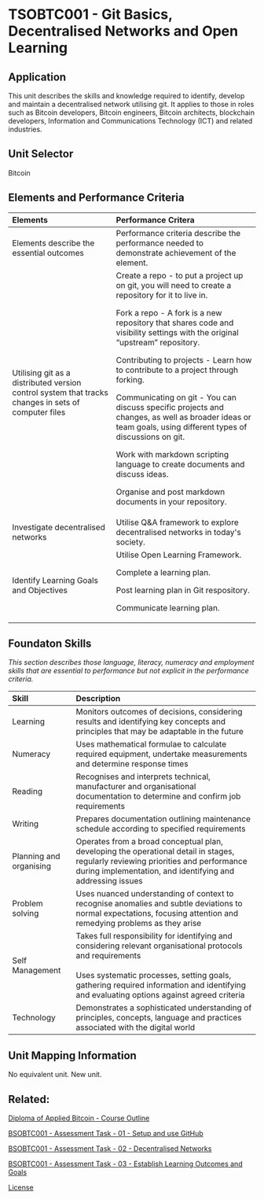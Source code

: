 # TSOBTC001 - Git Basics, Decentralised Networks and Open Learning

## Application
This unit describes the skills and knowledge required to identify, develop and maintain a decentralised network utilising git.
It applies to those in roles such as Bitcoin developers, Bitcoin engineers, Bitcoin architects, blockchain developers, Information and Communications Technology (ICT) and related industries.

## Unit Selector
Bitcoin

## Elements and Performance Criteria
Elements | Performance Critera
| :--- | :---
Elements describe the essential outcomes  | Performance criteria describe the performance needed to demonstrate achievement of the element.
Utilising git as a distributed version control system that tracks changes in sets of computer files  |Create a repo - to put a project up on git, you will need to create a repository for it to live in.<p><p> Fork a repo - A fork is a new repository that shares code and visibility settings with the original “upstream” repository.<p> Contributing to projects - Learn how to contribute to a project through forking.<p>Communicating on git - You can discuss specific projects and changes, as well as broader ideas or team goals, using different types of discussions on git.<p> Work with markdown scripting language to create documents and discuss ideas.<p>Organise and post markdown documents in your repository.
Investigate decentralised networks| Utilise Q&A framework to explore decentralised networks in today's society.
Identify Learning Goals and Objectives |Utilise Open Learning Framework.<p><p>Complete a learning plan.<p>Post learning plan in Git respository.<p>Communicate learning plan.


## Foundaton Skills
*This section describes those language, literacy, numeracy and employment skills that are essential to performance but not explicit in the performance criteria.*

Skill  | Description
| :--- | :---
Learning |Monitors outcomes of decisions, considering results and identifying key concepts and principles that may be adaptable in the future
Numeracy |Uses mathematical formulae to calculate required equipment, undertake measurements and determine response times
Reading |Recognises and interprets technical, manufacturer and organisational documentation to determine and confirm job requirements
Writing | Prepares documentation outlining maintenance schedule according to specified requirements
Planning and organising |Operates from a broad conceptual plan, developing the operational detail in stages, regularly reviewing priorities and performance during implementation, and identifying and addressing issues
Problem solving |Uses nuanced understanding of context to recognise anomalies and subtle deviations to normal expectations, focusing attention and remedying problems as they arise
Self Management | Takes full responsibility for identifying and considering relevant organisational protocols and requirements<br><br>Uses systematic processes, setting goals, gathering required information and identifying and evaluating options against agreed criteria
Technology |Demonstrates a sophisticated understanding of principles, concepts, language and practices associated with the digital world


## Unit Mapping Information
No equivalent unit. New unit.

## Related:
[Diploma of Applied Bitcoin - Course Outline](/Course-Outline.md)

[BSOBTC001 - Assessment Task - 01 - Setup and use GitHub](/Assessment-Tasks/TSOBTC001-Assessment-Tasks-01.md)

[BSOBTC001 - Assessment Task - 02 - Decentralised Networks](/Assessment-Tasks/TSOBTC001-Assessment-Tasks-02.md)

[BSOBTC001 - Assessment Task - 03 - Establish Learning Outcomes and Goals](/Assessment-Tasks/TSOBTC001-Assessment-Tasks-03.md)

[License](/LICENSE)

